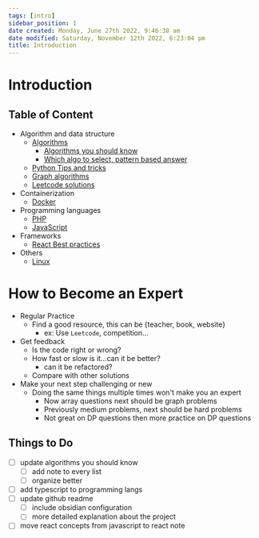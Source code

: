 ```yaml
---
tags: [intro]
sidebar_position: 1
date created: Monday, June 27th 2022, 9:46:38 am
date modified: Saturday, November 12th 2022, 6:23:04 pm
title: Introduction
---
```


# Introduction

## Table of Content

- Algorithm and data structure
	- [Algorithms](Algo/Fundamental%20Algorithms/Algorithm%20analysis.md)
		- [Algorithms you should know](Algo/Fundamental%20Algorithms/Recommendations/Algorithms%20you%20should%20know.md)
		- [Which algo to select, pattern based answer](Algo/Fundamental%20Algorithms/Recommendations/Which%20algo%20to%20select,%20pattern%20based%20answer.md)
	- [Python Tips and tricks](Algo/Python%20Tips%20&%20Tricks/Useful%20Python%20Collections%20module.md)
	- [Graph algorithms](Algo/Tree%20&%20Graph/Tree/Union%20find.md)
	- [Leetcode solutions](Algo/Coding%20Practice/Tree/101%20Symmetric%20Tree.py.md)
- Containerization
	- [Docker](Containerization/Docker/1.%20General%20step%20to%20dockerizing%20a%20project.md)
- Programming languages
	- [PHP](Programming%20langs/PHP.md)
	- [JavaScript](Programming%20langs/Javascript.md)
- Frameworks
	- [React Best practices](Frameworks/React/Best%20practices.md)
- Others
	- [Linux](Linux/Common%20Commands.md)

# How to Become an Expert

- Regular Practice
	- Find a good resource, this can be {teacher, book, website}
		- ex: Use `Leetcode`, competition…
- Get feedback
	- Is the code right or wrong?
	- How fast or slow is it…can it be better?
		- can it be refactored?
	- Compare with other solutions
- Make your next step challenging or new
	- Doing the same things multiple times won't make you an expert
		- Now array questions next should be graph problems
		- Previously medium problems, next should be hard problems
		- Not great on DP questions then more practice on DP questions

## Things to Do

- [ ] update algorithms you should know
	- [ ] add note to every list
	- [ ] organize better
- [ ] add typescript to programming langs
- [ ] update github readme
	- [ ] include obsidian configuration
	- [ ] more detailed explanation about the project
- [ ] move react concepts from javascript to react note